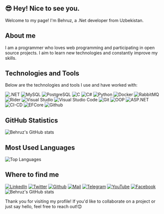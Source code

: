  ## 😎 Hey! Nice to see you.

Welcome to my page!
I'm Behruz, a .Net developer from Uzbekistan.

## About me

I am a programmer who loves web programming and participating in open source projects. I aim to learn new technologies and constantly improve my skills.

## Technologies and Tools

Below are the technologies and tools I use and have worked with:

![.NET](https://img.shields.io/badge/.NET-512BD4?style=for-the-badge&logo=.net&logoColor=white)
![MySQL](https://img.shields.io/badge/MySQL-4479A1?style=for-the-badge&logo=mysql&logoColor=white)
![PostgreSQL](https://img.shields.io/badge/PostgreSQL-4169E1?style=for-the-badge&logo=postgresql&logoColor=white)
![C](https://img.shields.io/badge/C-A8B9CC?style=for-the-badge&logo=c&logoColor=white)
![C#](https://img.shields.io/badge/C%23-239120?style=for-the-badge&logo=c-sharp&logoColor=white)
![Python](https://img.shields.io/badge/Python-3776AB?style=for-the-badge&logo=python&logoColor=white)
![Docker](https://img.shields.io/badge/Docker-2496ED?style=for-the-badge&logo=docker&logoColor=white)
![RabbitMQ](https://img.shields.io/badge/rabbitmq-%23FF6600.svg?&style=for-the-badge&logo=rabbitmq&logoColor=white)
![Rider](https://img.shields.io/badge/Rider-000000?style=for-the-badge&logo=Rider&logoColor=white)
![Visual Studio](https://img.shields.io/badge/Visual_Studio-5C2D91?style=for-the-badge&logo=visual%20studio&logoColor=white)
![Visual Studio Code](https://img.shields.io/badge/Visual_Studio_Code-0078D4?style=for-the-badge&logo=visual%20studio%20code&logoColor=white)
![Git](https://img.shields.io/badge/GIT-E44C30?style=for-the-badge&logo=git&logoColor=white)
![OOP](https://img.shields.io/badge/OOP-4479A1?style=for-the-badge&logo=oop&logoColor=white)
![ASP.NET](https://img.shields.io/badge/ASP.NET-4169E1?style=for-the-badge&logo=asp.net&logoColor=white)
![CI-CD](https://img.shields.io/badge/CI-CD-000000?style=for-the-badge&logo=ci-cd&logoColor=white)
![EFCore](https://img.shields.io/badge/EFCORE-%23FF6600.svg?&style=for-the-badge&logo=efcore&logoColor=white)
![Github](https://img.shields.io/badge/GITHUB-0078D4?style=for-the-badge&logo=github&logoColor=white)

## GitHub Statistics

![Behruz's GitHub stats](https://github-readme-stats.vercel.app/api?username=Behruz22&show_icons=true&theme=radical)

## Most Used Languages

![Top Languages](https://github-readme-stats.vercel.app/api/top-langs/?username=Behruz22&layout=compact&theme=radical)

## Where to find me

[![LinkedIn](https://img.shields.io/badge/LinkedIn-0A66C2?style=flat&logo=linkedin&logoColor=white)](https://www.linkedin.com/in/behruz-tuxtayev-50560b29b)
[![Twitter](https://img.shields.io/badge/X-000000?style=flat&logo=x&logoColor=white)](https://x.com/BehruzTuxtayev)
[![Github](https://img.shields.io/badge/GitHub-181717?style=flat&logo=github&logoColor=white)](https://github.com/Behruz22)
[![Mail](https://img.shields.io/badge/Gmail-EA4335?style=flat&logo=gmail&logoColor=white)](https://mail.google.com/mail/u/0/#inbox)
[![Telegram](https://img.shields.io/badge/Telegram-26A5E4?style=flat&logo=telegram&logoColor=white)](https://t.me/bekhruzdev_blog)
[![YouTube](https://img.shields.io/badge/YouTube-FF0000?style=flat&logo=youtube&logoColor=white)](https://www.youtube.com/channel/UCWKf9wN9wMCuHYEZuk9OELg)
[![Facebook](https://img.shields.io/badge/Facebook-1877F2?style=flat&logo=facebook&logoColor=white)](https://www.facebook.com/profile.php?id=61552145787492)
![Behruz's GitHub stats](https://github-readme-stats.vercel.app/api?username=Behruz22&show_icons=true&theme=radical)

 Thank you for visiting my profile! If you'd like to collaborate on a project or just say hello, feel free to reach out!😊
